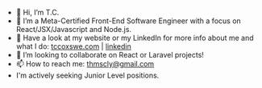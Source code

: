 - 👋 Hi, I’m T.C.
- 👀 I’m a Meta-Certified Front-End Software Engineer with a focus on React/JSX/Javascript and Node.js.
- 🌱 Have a look at my website or my LinkedIn for more info about me and what I do: [tccoxswe.com](https://tccox-thmscly.vercel.app/) | [linkedin](https://www.linkedin.com/in/thomas-tc-cox/)
- 💞️ I’m looking to collaborate on React or Laravel projects!
- 📫 How to reach me: thmscly@gmail.com
- I'm actively seeking Junior Level positions.

<!---
thmscly/thmscly is a ✨ special ✨ repository because its `README.md` (this file) appears on your GitHub profile.
You can click the Preview link to take a look at your changes.
--->

<!---
Pull request test
--->
